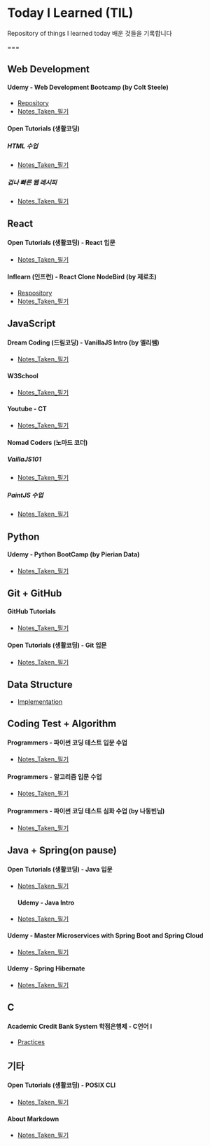 # Today I Learned (TIL)
Repository of things I learned today
배운 것들을 기록합니다

===

## Web Development
#### Udemy - Web Development Bootcamp (by Colt Steele)
- [Repository](https://github.com/haileykr/Today-I-Learned-TIL-/tree/main/Udemy_Web_Development_Bootcamp)
- [Notes_Taken_필기](https://github.com/haileykr/Today-I-Learned-TIL-/blob/main/Udemy_Web_Development_Bootcamp/Web_Notes.md)

#### Open Tutorials (생활코딩)
##### HTML 수업
- [Notes_Taken_필기](https://github.com/haileykr/Today-I-Learned-TIL-/blob/main/OpenTutorials/Web_Basics.md)
##### 겁나 빠른 웹 레시피
- [Notes_Taken_필기](https://https://github.com/haileykr/Today-I-Learned-TIL-/blob/main/OpenTutorials/Web_Recipe.md)

## React
#### Open Tutorials (생활코딩) - React 입문
- [Notes_Taken_필기](https://github.com/haileykr/Today-I-Learned-TIL-/blob/main/OpenTutorials/React_Basics.md)
#### Inflearn (인프런) - React Clone NodeBird (by 제로초)
- [Respository](https://github.com/haileykr/Today-I-Learned-TIL-/tree/main/Inflearn)
- [Notes_Taken_필기](https://github.com/haileykr/Today-I-Learned-TIL-/blob/main/Inflearn/React_Clone.md)

## JavaScript
#### Dream Coding (드림코딩) - VanillaJS Intro (by 엘리쌤)
- [Notes_Taken_필기](https://github.com/haileykr/Today-I-Learned-TIL-/blob/main/VanillaJS/Dream_Coding_VanillaJS.md)
#### W3School
- [Notes_Taken_필기](https://github.com/haileykr/Today-I-Learned-TIL-/blob/main/VanillaJS/W3Schools_Notes.md)
#### Youtube - CT
- [Notes_Taken_필기](https://github.com/haileykr/Today-I-Learned-TIL-/blob/main/VanillaJS/Youtube_CT.md)
#### Nomad Coders (노마드 코더)
##### VaillaJS101

- [Notes_Taken_필기](https://github.com/haileykr/Today-I-Learned-TIL-/blob/main/VanillaJS/Nomad_Coder_VanillaJS_101.md)


##### PaintJS 수업






- [Notes_Taken_필기](https://github.com/haileykr/Today-I-Learned-TIL-/blob/main/VanillaJS/Nomad_Coder_Paint.md)

## Python

#### Udemy - Python BootCamp (by Pierian Data) 
- [Notes_Taken_필기](https://github.com/haileykr/Today-I-Learned-TIL-/blob/main/Udemy_PythonBootcamp/Python%20Notes.md)

## Git + GitHub
#### GitHub Tutorials
- [Notes_Taken_필기](https://github.com/haileykr/Today-I-Learned-TIL-/blob/main/Git%2BGitHub/GitHub%20Guides.md)
#### Open Tutorials (생활코딩) - Git 입문
- [Notes_Taken_필기](https://github.com/haileykr/Today-I-Learned-TIL-/blob/main/Git%2BGitHub/Git%20-%20%EC%83%9D%ED%99%9C%EC%BD%94%EB%94%A9.md)

## Data Structure
- [Implementation](https://github.com/haileykr/Today-I-Learned-TIL-/tree/main/Data%20Structure)


## Coding Test + Algorithm
#### Programmers - 파이썬 코딩 테스트 입문 수업
- [Notes_Taken_필기](https://github.com/haileykr/Today-I-Learned-TIL-/blob/main/Programmers_Algorithm_Class/Python_Cote_Notes.md)
#### Programmers - 알고리즘 입문 수업
- [Notes_Taken_필기](https://github.com/haileykr/Today-I-Learned-TIL-/blob/main/Programmers_Algorithm_Class/Algorithm_Notes.md)
#### Programmers - 파이썬 코딩 테스트 심화 수업 (by 나동빈님)
- [Notes_Taken_필기](https://github.com/haileykr/Today-I-Learned-TIL-/blob/main/Programmers_Algorithm_Class/Python_K_Cote_Notes.md)

## Java + Spring(on pause)
#### Open Tutorials (생활코딩) - Java 입문 





- [Notes_Taken_필기](https://github.com/haileykr/Today-I-Learned-TIL-/blob/main/OpenTutorials/Java_Notes.md)
    
    
    #### Udemy - Java Intro
- [Notes_Taken_필기](https://github.com/haileykr/Today-I-Learned-TIL-/blob/main/JavaUdemy/Udemy_Java.md)
#### Udemy - Master Microservices with Spring Boot and Spring Cloud
- [Notes_Taken_필기](https://github.com/haileykr/Today-I-Learned-TIL-/blob/main/JavaSpring/Udemy_notes.md)
#### Udemy - Spring Hibernate
- [Notes_Taken_필기](https://github.com/haileykr/Today-I-Learned-TIL-/blob/main/Spring_Hibernate_Beginners/Udemy_Spring_Hibernate.md)


## C
#### Academic Credit Bank System 학점은행제 - C언어 I
- [Practices](https://github.com/haileykr/Today-I-Learned-TIL-/tree/main/CreditBank/C_Course)

## 기타
#### Open Tutorials (생활코딩) - POSIX CLI
- [Notes_Taken_필기]()

#### About Markdown
- [Notes_Taken_필기](https://github.com/haileykr/Today-I-Learned-TIL-/blob/main/Markdown%20(md)/Markdown.md)


